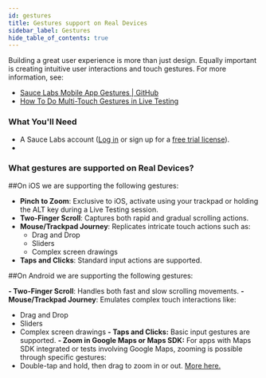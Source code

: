 ```yaml
---
id: gestures
title: Gestures support on Real Devices
sidebar_label: Gestures
hide_table_of_contents: true
---
```


Building a great user experience is more than just design. Equally important is creating intuitive user interactions and touch gestures. For more information, see:

- [Sauce Labs Mobile App Gestures | GitHub](https://github.com/saucelabs/sample-app-mobile/#gestures)
- [How To Do Multi-Touch Gestures in Live Testing](https://saucelabs.com/blog/how-to-do-multi-touch-gestures-in-live-testing)

### What You'll Need

- A Sauce Labs account ([Log in](https://accounts.saucelabs.com/am/XUI/#login/) or sign up for a [free trial license](https://saucelabs.com/sign-up)).
- 


### What gestures are supported on Real Devices?

##On iOS we are supporting the following gestures:

- **Pinch to Zoom**: Exclusive to iOS, activate using your trackpad or holding the ALT key during a Live Testing session.
- **Two-Finger Scroll**: Captures both rapid and gradual scrolling actions.
- **Mouse/Trackpad Journey**: Replicates intricate touch actions such as:
  - Drag and Drop
  - Sliders
  - Complex screen drawings
- **Taps and Clicks**: Standard input actions are supported.

##On Android we are supporting the following gestures:

**- Two-Finger Scroll**: Handles both fast and slow scrolling movements.
**- Mouse/Trackpad Journey**: Emulates complex touch interactions like:
  - Drag and Drop
  - Sliders
  - Complex screen drawings
**- Taps and Clicks:** Basic input gestures are supported.
**- Zoom in Google Maps or Maps SDK:** For apps with Maps SDK integrated or tests involving Google Maps, zooming is possible through specific gestures:
  - Double-tap and hold, then drag to zoom in or out. [More here.](https://support.google.com/maps/answer/6396990?hl=en&co=GENIE.Platform%3DAndroid#:~:text=preferred%20icon%20size.-,Zoom%20in%20the%20map,-You%20can%20zoom)
